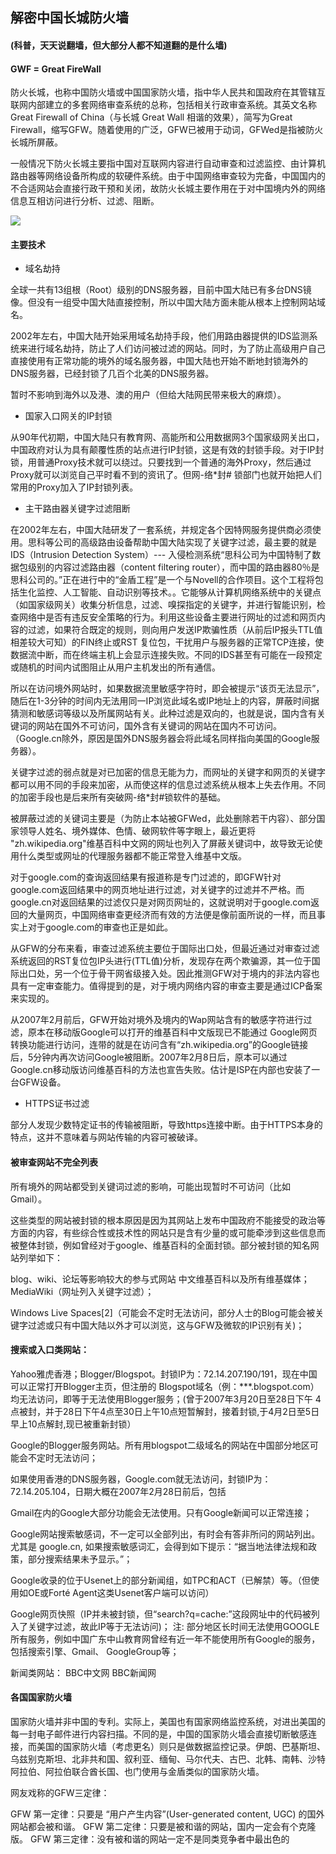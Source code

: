 
## 解密中国长城防火墙

#### (科普，天天说翻墙，但大部分人都不知道翻的是什么墙)

#### GWF = Great FireWall 

防火长城，也称中国防火墙或中国国家防火墙，指中华人民共和国政府在其管辖互联网内部建立的多套网络审查系统的总称，包括相关行政审查系统。其英文名称Great Firewall of China（与长城 Great Wall 相谐的效果），简写为Great Firewall，缩写GFW。随着使用的广泛，GFW已被用于动词，GFWed是指被防火长城所屏蔽。 

一般情况下防火长城主要指中国对互联网内容进行自动审查和过滤监控、由计算机路由器等网络设备所构成的软硬件系统。由于中国网络审查较为完备，中国国内的不合适网站会直接行政干预和关闭，故防火长城主要作用在于对中国境内外的网络信息互相访问进行分析、过滤、阻断。 

![](https://raw.githubusercontent.com/ckjbug/xiaokui/master/split.png)

#### 主要技术 

- 域名劫持 

全球一共有13组根（Root）级别的DNS服务器，目前中国大陆已有多台DNS镜像。但没有一组受中国大陆直接控制，所以中国大陆方面未能从根本上控制网站域名。 

2002年左右，中国大陆开始采用域名劫持手段，他们用路由器提供的IDS监测系统来进行域名劫持，防止了人们访问被过滤的网站。同时，为了防止高级用户自己直接使用有正常功能的境外的域名服务器，中国大陆也开始不断地封锁海外的DNS服务器，已经封锁了几百个北美的DNS服务器。 

暂时不影响到海外以及港、澳的用户（但给大陆网民带来极大的麻烦）。 

- 国家入口网关的IP封锁 

从90年代初期，中国大陆只有教育网、高能所和公用数据网3个国家级网关出口，中国政府对认为具有颠覆性质的站点进行IP封锁，这是有效的封锁手段。对于IP封锁，用普通Proxy技术就可以绕过。只要找到一个普通的海外Proxy，然后通过Proxy就可以浏览自己平时看不到的资讯了。但网-络*封# 锁部门也就开始把人们常用的Proxy加入了IP封锁列表。 

- 主干路由器关键字过滤阻断 

在2002年左右，中国大陆研发了一套系统，并规定各个因特网服务提供商必须使用。思科等公司的高级路由设备帮助中国大陆实现了关键字过滤，最主要的就是IDS（Intrusion Detection System）--- 入侵检测系统“思科公司为中国特制了数据包级别的内容过滤路由器（content filtering router），而中国的路由器80％是思科公司的。”正在进行中的“金盾工程”是一个与Novell的合作项目。这个工程将包括生化监控、人工智能、自动识别等技术。。它能够从计算机网络系统中的关键点（如国家级网关）收集分析信息，过滤、嗅探指定的关键字，并进行智能识别，检查网络中是否有违反安全策略的行为。利用这些设备主要进行网址的过滤和网页内容的过滤，如果符合既定的规则，则向用户发送IP欺骗性质（从前后IP报头TTL值相差较大可知）的FIN终止或RST 复位包，干扰用户与服务器的正常TCP连接，使数据流中断，而在终端主机上会显示连接失败。不同的IDS甚至有可能在一段预定或随机的时间内试图阻止从用户主机发出的所有通信。 

所以在访问境外网站时，如果数据流里敏感字符时，即会被提示“该页无法显示”，随后在1-3分钟的时间内无法用同一IP浏览此域名或IP地址上的内容，屏蔽时间据猜测和敏感词等级以及所属网站有关。此种过滤是双向的，也就是说，国内含有关键词的网站在国外不可访问，国外含有关键词的网站在国内不可访问。（Google.cn除外，原因是国外DNS服务器会将此域名同样指向美国的Google服务器）。 

关键字过滤的弱点就是对已加密的信息无能为力，而网址的关键字和网页的关键字都可以用不同的手段来加密，从而使这样的信息过滤系统从根本上失去作用。不同的加密手段也是后来所有突破网-络*封#锁软件的基础。 

被屏蔽过滤的关键词主要是（为防止本站被GFWed，此处删除若干内容）、部分国家领导人姓名、境外媒体、色情、破网软件等字眼上，最近更将 "zh.wikipedia.org"维基百科中文网的网址也列入了屏蔽关键词中，故导致无论使用什么类型或网址的代理服务器都不能正常登入维基中文版。 

对于google.com的查询返回结果有报道称是专门过滤的，即GFW针对google.com返回结果中的网页地址进行过滤，对关键字的过滤并不严格。而google.cn对返回结果的过滤仅只是对网页网址的，这就说明对于google.com返回的大量网页，中国网络审查更经济而有效的方法便是像前面所说的一样，而且事实上对于google.com的审查也正是如此。 

从GFW的分布来看，审查过滤系统主要位于国际出口处，但最近通过对审查过滤系统返回的RST复位包IP头进行(TTL值)分析，发现存在两个欺骗源，其一位于国际出口处，另一个位于骨干网省级接入处。因此推测GFW对于境内的非法内容也具有一定审查能力。值得提到的是，对于境内网络内容的审查主要是通过ICP备案来实现的。 

从2007年2月前后，GFW开始对境外及境内的Wap网站含有的敏感字符进行过滤，原本在移动版Google可以打开的维基百科中文版现已不能通过 Google网页转换功能进行访问，连带的就是在访问含有“zh.wikipedia.org”的Google链接后，5分钟内再次访问Google被阻断。2007年2月8日后，原本可以通过Google.cn移动版访问维基百科的方法也宣告失败。估计是ISP在内部也安装了一台GFW设备。 

- HTTPS证书过滤 

部分人发现少数特定证书的传输被阻断，导致https连接中断。由于HTTPS本身的特点，这并不意味着与网站传输的内容可被破译。 

#### 被审查网站不完全列表 

所有境外的网站都受到关键词过滤的影响，可能出现暂时不可访问（比如Gmail）。 

这些类型的网站被封锁的根本原因是因为其网站上发布中国政府不能接受的政治等方面的内容，有些综合性或技术性的网站只是含有少量的或可能牵涉到这些信息而被整体封锁，例如曾经对于google、维基百科的全面封锁。部分被封锁的知名网站列举如下： 

blog、wiki、论坛等影响较大的参与式网站 
中文维基百科以及所有维基媒体； 
MediaWiki（网址列入关键字过滤）； 

Windows Live Spaces[2]（可能会不定时无法访问，部分人士的Blog可能会被关键字过滤或只有中国大陆以外才可以浏览，这与GFW及微软的IP识别有关)； 

#### 搜索或入口类网站： 
Yahoo雅虎香港；Blogger/Blogspot。封锁IP为：72.14.207.190/191，现在中国可以正常打开Blogger主页，但注册的 Blogspot域名（例：***.blogspot.com）均无法访问，即等于无法使用Blogger服务；(曾于2007年3月20日至28日下午 4点被封，并于28日下午4点至30日上午10点短暂解封，接着封锁,于4月2日至5日早上10点解封,现已被重新封锁） 

Google的Blogger服务网站。所有用blogspot二级域名的网站在中国部分地区可能会不定时无法访问； 

如果使用香港的DNS服务器，Google.com就无法访问，封锁IP为：72.14.205.104，日期大概在2007年2月28日前后，包括

Gmail在内的Google大部分功能会无法使用。只有Google新闻可以正常连接； 

Google网站搜索敏感词，不一定可以全部列出，有时会有答非所问的网站列出。尤其是 google.cn, 如果搜索敏感词汇，会得到如下提示：“据当地法律法规和政策，部分搜索结果未予显示。”； 

Google收录的位于Usenet上的部分新闻组，如TPC和ACT（已解禁）等。（但使用如OE或Forté Agent这类Usenet客户端可以访问） 

Google网页快照（IP并未被封锁，但“search?q=cache:”这段网址中的代码被列入了关键字过滤，故此IP等于无法访问)； 注: 部分地区长时间无法使用GOOGLE所有服务，例如中国广东中山教育网曾经有近一年不能使用所有Google的服务，包括搜索引擎、Gmail、 GoogleGroup等； 

新闻类网站： 
BBC中文网 
BBC新闻网 

#### 各国国家防火墙 

国家防火墙并非中国的专利。实际上，美国也有国家网络监控系统，对进出美国的每一封电子邮件进行内容扫描。不同的是，中国的国家防火墙会直接切断敏感连接，而美国的国家防火墙（考虑更名）则只是做数据监控记录。伊朗、巴基斯坦、乌兹别克斯坦、北非共和国、叙利亚、缅甸、马尔代夫、古巴、北韩、南韩、沙特阿拉伯、阿拉伯联合酋长国、也门使用与金盾类似的国家防火墙。 

网友戏称的GFW三定律： 

GFW 第一定律：只要是 “用户产生内容”(User-generated content, UGC) 的国外网站都会被和谐。 
GFW 第二定律：只要是被和谐的网站，国内一定会有个克隆版。 
GFW 第三定律：没有被和谐的网站一定不是同类竞争者中最出色的

